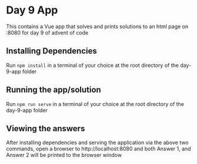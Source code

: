# Day 9 App

This contains a Vue app that solves and prints solutions to an html page on :8080 for day 9 of advent of code

## Installing Dependencies

Run `npm install` in a terminal of your choice at the root directory of the day-9-app folder

## Running the app/solution

Run `npm run serve` in a terminal of your choice at the root directory of the day-9-app folder

## Viewing the answers

After installing dependencies and serving the application via the above two commands, open a browser to http://localhost:8080 and both Answer 1, and Answer 2 will be printed to the browser window

